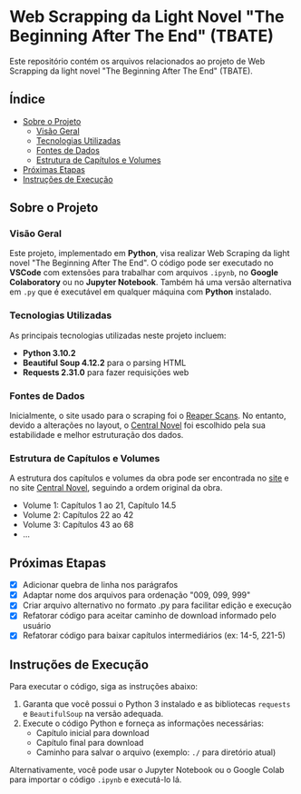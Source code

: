 # Web Scrapping da Light Novel "The Beginning After The End" (TBATE)

Este repositório contém os arquivos relacionados ao projeto de Web Scrapping da light novel "The Beginning After The End" (TBATE).

## Índice

- [Sobre o Projeto](#sobre-o-projeto)
  - [Visão Geral](#visão-geral)
  - [Tecnologias Utilizadas](#tecnologias-utilizadas)
  - [Fontes de Dados](#fontes-de-dados)
  - [Estrutura de Capítulos e Volumes](#estrutura-de-capitulos-e-volumes)
- [Próximas Etapas](#proximas-etapas)
- [Instruções de Execução](#instrucoes-de-execuçao)


## Sobre o Projeto

### Visão Geral

Este projeto, implementado em **Python**, visa realizar Web Scraping da light novel "The Beginning After The End". O código pode ser executado no **VSCode** com extensões para trabalhar com arquivos `.ipynb`, no **Google Colaboratory** ou no **Jupyter Notebook**. Também há uma versão alternativa em `.py` que é executável em qualquer máquina com **Python** instalado.

### Tecnologias Utilizadas

As principais tecnologias utilizadas neste projeto incluem:

- **Python 3.10.2**
- **Beautiful Soup 4.12.2** para o parsing HTML
- **Requests 2.31.0** para fazer requisições web

### Fontes de Dados

Inicialmente, o site usado para o scraping foi o [Reaper Scans](https://reaperscans.net/series/o-comeco-apos-o-fim-novel). No entanto, devido a alterações no layout, o [Central Novel](https://centralnovel.com/series/the-beginning-after-the-end/) foi escolhido pela sua estabilidade e melhor estruturação dos dados.

### Estrutura de Capítulos e Volumes

A estrutura dos capítulos e volumes da obra pode ser encontrada no [site](https://tbate.fandom.com/wiki/Volumes_and_Chapters) e no site [Central Novel](https://centralnovel.com/series/the-beginning-after-the-end/), seguindo a ordem original da obra.

- Volume 1: Capítulos 1 ao 21, Capítulo 14.5
- Volume 2: Capítulos 22 ao 42
- Volume 3: Capítulos 43 ao 68
- ...

## Próximas Etapas

- [x] Adicionar quebra de linha nos parágrafos
- [x] Adaptar nome dos arquivos para ordenação "009, 099, 999"
- [x] Criar arquivo alternativo no formato .py para facilitar edição e execução
- [x] Refatorar código para aceitar caminho de download informado pelo usuário
- [x] Refatorar código para baixar capítulos intermediários (ex: 14-5, 221-5)

## Instruções de Execução

Para executar o código, siga as instruções abaixo:

1. Garanta que você possui o Python 3 instalado e as bibliotecas `requests` e `BeautifulSoup` na versão adequada.
2. Execute o código Python e forneça as informações necessárias:
   - Capítulo inicial para download
   - Capítulo final para download
   - Caminho para salvar o arquivo (exemplo: `./` para diretório atual)
   
Alternativamente, você pode usar o Jupyter Notebook ou o Google Colab para importar o código `.ipynb` e executá-lo lá.